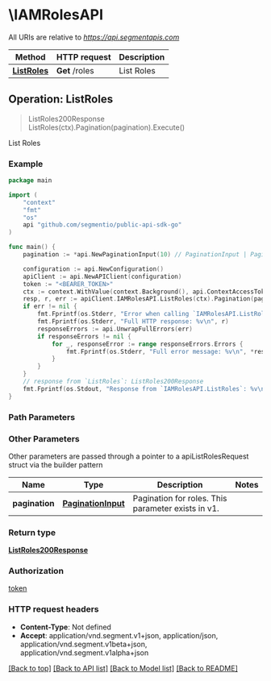 # \IAMRolesAPI

All URIs are relative to *https://api.segmentapis.com*

Method | HTTP request | Description
------------- | ------------- | -------------
[**ListRoles**](IAMRolesAPI.md#ListRoles) | **Get** /roles | List Roles



## Operation: ListRoles

> ListRoles200Response ListRoles(ctx).Pagination(pagination).Execute()

List Roles



### Example

```go
package main

import (
    "context"
    "fmt"
    "os"
    api "github.com/segmentio/public-api-sdk-go"
)

func main() {
    pagination := *api.NewPaginationInput(10) // PaginationInput | Pagination for roles.  This parameter exists in v1. (optional)

    configuration := api.NewConfiguration()
    apiClient := api.NewAPIClient(configuration)
    token := "<BEARER_TOKEN>"
    ctx := context.WithValue(context.Background(), api.ContextAccessToken, token)
    resp, r, err := apiClient.IAMRolesAPI.ListRoles(ctx).Pagination(pagination).Execute()
    if err != nil {
        fmt.Fprintf(os.Stderr, "Error when calling `IAMRolesAPI.ListRoles``: %v\n", err)
        fmt.Fprintf(os.Stderr, "Full HTTP response: %v\n", r)
        responseErrors := api.UnwrapFullErrors(err)
        if responseErrors != nil {
            for _, responseError := range responseErrors.Errors {
                fmt.Fprintf(os.Stderr, "Full error message: %v\n", *responseError.Message)
            }
        }
    }
    // response from `ListRoles`: ListRoles200Response
    fmt.Fprintf(os.Stdout, "Response from `IAMRolesAPI.ListRoles`: %v\n", resp.GetData())
}
```

### Path Parameters



### Other Parameters

Other parameters are passed through a pointer to a apiListRolesRequest struct via the builder pattern


Name | Type | Description  | Notes
------------- | ------------- | ------------- | -------------
 **pagination** | [**PaginationInput**](PaginationInput.md) | Pagination for roles.  This parameter exists in v1. | 

### Return type

[**ListRoles200Response**](ListRoles200Response.md)

### Authorization

[token](../README.md#token)

### HTTP request headers

- **Content-Type**: Not defined
- **Accept**: application/vnd.segment.v1+json, application/json, application/vnd.segment.v1beta+json, application/vnd.segment.v1alpha+json

[[Back to top]](#) [[Back to API list]](../README.md#documentation-for-api-endpoints)
[[Back to Model list]](../README.md#documentation-for-models)
[[Back to README]](../README.md)

